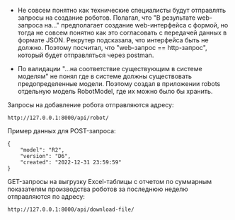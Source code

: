 - Не совсем понятно как технические специалисты будут
отправлять запросы на создание роботов. Полагал, что
"В результате web-запроса на..." предполагает создание
web-интерфейса с формой, но тогда не совсем понятно 
как это согласовать с передачей данных в формате JSON. Рекрутер подсказала,
что интерфейса быть не должно. Поэтому посчитал, что
"web-запрос == http-запрос", который будет отправляться через
postman.


- По валидации "...на соответствие существующим в системе моделям"
не понял где в системе должны существовать предопределенные модели.
Поэтому создал в приложении robots отдельную модель RobotModel,
где их можно было бы хранить.

Запросы на добавление робота отправляются адресу: 
```
http://127.0.0.1:8000/api/robot/
```

Пример данных для POST-запроса: 
```
{
    "model": "R2",
    "version": "D6",
    "created": "2022-12-31 23:59:59"
}
```

GET-запросы на выгрузку Excel-таблицы с отчетом по
суммарным показателям производства роботов за 
последнюю неделю отправляются по адресу:
```
http://127.0.0.1:8000/api/download-file/
```